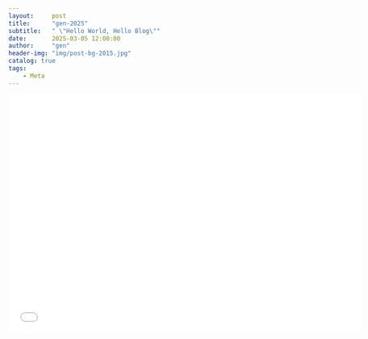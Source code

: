 ```yaml
---
layout:     post
title:      "gen-2025"
subtitle:   " \"Hello World, Hello Blog\""
date:       2025-03-05 12:00:00
author:     "gen"
header-img: "img/post-bg-2015.jpg"
catalog: true
tags:
    - Meta
---
```

<iframe src="//player.bilibili.com/player.html?isOutside=true&aid=114109144111356&bvid=BV1wY9dYTE1L&cid=28702934314&p=1" scrolling="no" border="0" frameborder="no" framespacing="0" allowfullscreen="true"  width="700px" height="472px"> </iframe>
